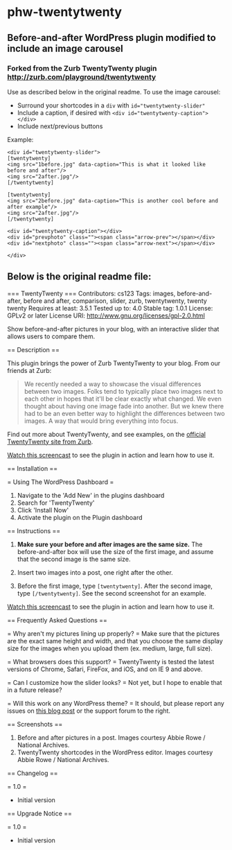 # phw-twentytwenty
## Before-and-after WordPress plugin modified to include an image carousel
### Forked from the Zurb TwentyTwenty plugin http://zurb.com/playground/twentytwenty

Use as described below in the original readme. To use the image carousel: 
+ Surround your shortcodes in a `div` with `id="twentytwenty-slider"`
+ Include a caption, if desired with `<div id="twentytwenty-caption"></div>`
+ Include next/previous buttons

Example:
```
<div id="twentytwenty-slider">
[twentytwenty]
<img src="1before.jpg" data-caption="This is what it looked like before and after"/>
<img src="2after.jpg"/>
[/twentytwenty]

[twentytwenty]
<img src="2before.jpg" data-caption="This is another cool before and after example"/>
<img src="2after.jpg"/>
[/twentytwenty]

<div id="twentytwenty-caption"></div>
<div id="prevphoto" class=""><span class="arrow-prev"></span></div>
<div id="nextphoto" class=""><span class="arrow-next"></span></div>

</div>
```

## Below is the original readme file:

=== TwentyTwenty ===
Contributors: cs123
Tags: images, before-and-after, before and after, comparison, slider, zurb, twentytwenty, twenty twenty
Requires at least: 3.5.1
Tested up to: 4.0
Stable tag: 1.0.1
License: GPLv2 or later
License URI: http://www.gnu.org/licenses/gpl-2.0.html

Show before-and-after pictures in your blog, with an interactive slider that allows users to compare them. 

== Description ==

This plugin brings the power of Zurb TwentyTwenty to your blog. From our friends at Zurb:

> We recently needed a way to showcase the visual differences between two images. Folks tend to typically place two images next to each other in hopes that it'll be clear exactly what changed. We even thought about having one image fade into another. But we knew there had to be an even better way to highlight the differences between two images. A way that would bring everything into focus.

Find out more about TwentyTwenty, and see examples, on the [official TwentyTwenty site from Zurb](http://zurb.com/playground/twentytwenty).

[Watch this screencast](http://aspiringwebdev.com/gorgeous-before-and-after-pictures-in-wordpress/) to see the plugin in action and learn how to use it.

== Installation ==

= Using The WordPress Dashboard =

1. Navigate to the 'Add New' in the plugins dashboard
2. Search for 'TwentyTwenty'
3. Click 'Install Now'
4. Activate the plugin on the Plugin dashboard

== Instructions ==

1. **Make sure your before and after images are the same size.** The before-and-after box will use the size of the first image, and assume that the second image is the same size.

2. Insert two images into a post, one right after the other.

3. Before the first image, type `[twentytwenty]`. After the second image, type `[/twentytwenty]`. See the second screenshot for an example.

[Watch this screencast](http://aspiringwebdev.com/gorgeous-before-and-after-pictures-in-wordpress/) to see the plugin in action and learn how to use it.

== Frequently Asked Questions ==

= Why aren't my pictures lining up properly? =
Make sure that the pictures are the exact same height and width, and that you choose the same display size for the images when you upload them (ex. medium, large, full size).

= What browsers does this support? =
TwentyTwenty is tested the latest versions of Chrome, Safari, FireFox, and iOS, and on IE 9 and above.

= Can I customize how the slider looks? =
Not yet, but I hope to enable that in a future release?

= Will this work on any WordPress theme? =
It should, but please report any issues on [this blog post](http://aspiringwebdev.com/gorgeous-before-and-after-pictures-in-wordpress/) or the support forum to the right.

== Screenshots ==

1. Before and after pictures in a post. Images courtesy Abbie Rowe / National Archives.
2. TwentyTwenty shortcodes in the WordPress editor. Images courtesy Abbie Rowe / National Archives.

== Changelog ==

= 1.0 =
* Initial version

== Upgrade Notice ==

= 1.0 =
* Initial version
